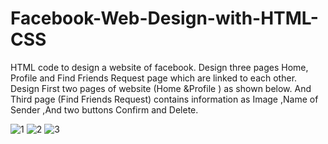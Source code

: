 # Facebook-Web-Design-with-HTML-CSS
HTML code to design a website of facebook. Design three pages Home, Profile and Find Friends Request page which are linked to each other. Design First two pages of website (Home &amp;Profile ) as shown below. And Third page (Find Friends Request) contains information as Image ,Name of Sender ,And two buttons Confirm and Delete. 

![1](https://user-images.githubusercontent.com/83410561/119320950-c0776380-bc99-11eb-9371-a930876877da.jpg)
![2](https://user-images.githubusercontent.com/83410561/119320954-c2412700-bc99-11eb-98e9-db9b67793664.jpg)
![3](https://user-images.githubusercontent.com/83410561/119320959-c2d9bd80-bc99-11eb-873e-f67d89680e7d.jpg)


